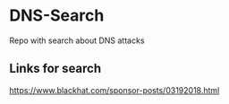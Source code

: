 # DNS-Search
Repo with search about DNS attacks

## Links for search

https://www.blackhat.com/sponsor-posts/03192018.html


